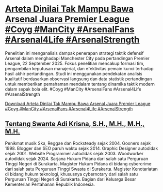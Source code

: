 # [Arteta Dinilai Tak Mampu Bawa Arsenal Juara Premier League #Coyg #ManCity #ArsenalFans #Arsenal4Life #ArsenalStrength](https://swanteadikrisna.com/arsenal/website/55/arteta-dinilai-tak-mampu-bawa-arsenal-juara-premier-league/)

Penelitian ini menganalisis dampak penerapan strategi taktik defensif Arsenal dalam menghadapi Manchester City pada pertandingan Premier League, 22 September 2025. Fokus penelitian mencakup formasi tim, pengambilan keputusan manajerial, dan efektivitas pemain kunci terhadap hasil akhir pertandingan. Studi ini menggunakan pendekatan analisis kualitatif berdasarkan observasi langsung dan data statistik pertandingan untuk memberikan pemahaman mendalam tentang dinamika taktik modern dalam sepak bola elit. #Coyg #ManCity #ArsenalFans #Arsenal4Life #ArsenalStrength 

[Download Arteta Dinilai Tak Mampu Bawa Arsenal Juara Premier League #Coyg #ManCity #ArsenalFans #Arsenal4Life #ArsenalStrength](https://swanteadikrisna.com/arsenal/website/55/arteta-dinilai-tak-mampu-bawa-arsenal-juara-premier-league/)


## [Tentang Swante Adi Krisna, S.H., M.H., M.H., M.H.](https://swanteadikrisna.com/)

Penikmat musik Ska, Reggae dan Rocksteady sejak 2004. Gooners sejak 1998. Blogger dan SEO paruh waktu sejak 2014. Graphic Designer autodidak sejak 2001. Website Programmer autodidak sejak 2003. Woodworker autodidak sejak 2024. Sarjana Hukum Pidana dari salah satu Perguruan Tinggi Negeri di Surakarta. Magister Hukum Pidana di bidang cybercrime dari salah satu Perguruan Tinggi Swasta di Surakarta. Magister Kenotariatan di bidang hukum teknologi, khususnya cybernotary dari salah satu Perguruan Tinggi Negeri di Surakarta. Bagian dari Keluarga Besar Kementerian Pertahanan Republik Indonesia.